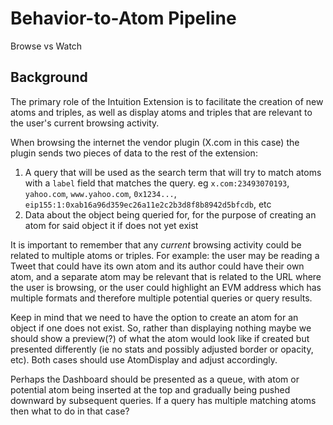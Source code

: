 # Behavior-to-Atom Pipeline

Browse vs Watch

## Background

The primary role of the Intuition Extension is to facilitate the creation of new atoms and triples, as well as display atoms and triples that are relevant to the user's current browsing activity.

When browsing the internet the vendor plugin (X.com in this case) the plugin sends two pieces of data to the rest of the extension:
1. A query that will be used as the search term that will try to match atoms with a `label` field that matches the query. eg `x.com:23493070193`, `yahoo.com`, `www.yahoo.com`, `0x1234...`, `eip155:1:0xab16a96d359ec26a11e2c2b3d8f8b8942d5bfcdb`, etc
2. Data about the object being queried for, for the purpose of creating an atom for said object it if does not yet exist

It is important to remember that any *current* browsing activity could be related to multiple atoms or triples. For example: the user may be reading a Tweet that could have its own atom and its author could have their own atom, and a separate atom may be relevant that is related to the URL where the user is browsing, or the user could highlight an EVM address which has multiple formats and therefore multiple potential queries or query results.

Keep in mind that we need to have the option to create an atom for an object if one does not exist. So, rather than displaying nothing maybe we should show a preview(?) of what the atom would look like if created but presented differently (ie no stats and possibly adjusted border or opacity, etc). Both cases should use AtomDisplay and adjust accordingly.

Perhaps the Dashboard should be presented as a queue, with atom or potential atom being inserted at the top and gradually being pushed downward by subsequent queries. If a query has multiple matching atoms then what to do in that case?